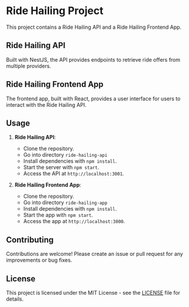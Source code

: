 # Ride Hailing Project

This project contains a Ride Hailing API and a Ride Hailing Frontend App.

## Ride Hailing API

Built with NestJS, the API provides endpoints to retrieve ride offers from multiple providers.

## Ride Hailing Frontend App

The frontend app, built with React, provides a user interface for users to interact with the Ride Hailing API.

## Usage

1. **Ride Hailing API**:
   - Clone the repository.
   - Go into directory `ride-hailing-api`
   - Install dependencies with `npm install`.
   - Start the server with `npm start`.
   - Access the API at `http://localhost:3001`.

2. **Ride Hailing Frontend App**:
   - Clone the repository.
   - Go into directory `ride-hailing-app`
   - Install dependencies with `npm install`.
   - Start the app with `npm start`.
   - Access the app at `http://localhost:3000`.

## Contributing

Contributions are welcome! Please create an issue or pull request for any improvements or bug fixes.

## License

This project is licensed under the MIT License - see the [LICENSE](LICENSE) file for details.